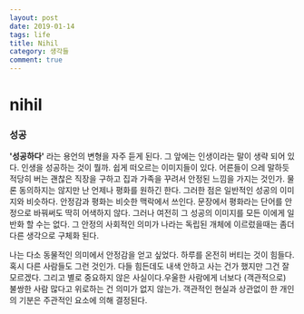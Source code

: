 ```yaml
---
layout: post
date: 2019-01-14
tags: life
title: Nihil
category: 생각들
comment: true
---
```


# nihil

### 성공

**'성공하다'** 라는 용언의 변형을 자주 듣게 된다. 그 앞에는 인생이라는 말이 생략 되어 있다. 인생을 성공하는 것이 뭘까. 쉽게 떠오르는 이미지들이 있다. 어른들이 으레 말하듯 적당히 버는 괜찮은 직장을 구하고 집과 가족을 꾸려서 안정된 느낌을 가지는 것인가.  물론 동의하지는 않지만 난 언제나 평화를 원하긴 한다.  그러한 점은 일반적인 성공의 이미지와 비슷하다.  안정감과 평화는 비슷한 맥락에서 쓰인다.  문장에서 평화라는 단어를 안정으로 바꿔써도 딱히 어색하지 않다. 그러나 여전히 그 성공의 이미지를 모든 이에게 일반화 할 수는 없다.  그 안정의 사회적인 의미가 나라는 독립된 개체에 이르렀을때는 좀더 다른 생각으로 구체화 된다. 

나는 다소 동물적인 의미에서 안정감을 얻고 싶었다.  하루를 온전히 버티는 것이 힘들다. 혹시 다른 사람들도 그런 것인가. 다들 힘든데도 내색 안하고 사는 건가 했지만 그건 잘 모르겠다. 그리고 별로 중요하지 않은 사실이다.우울한 사람에게 너보다 (객관적으로) 불쌍한 사람 많다고 위로하는 건 의미가 없지 않는가. 객관적인 현실과 상관없이 한 개인의 기분은 주관적인 요소에 의해 결정된다.  
